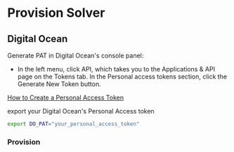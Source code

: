 # Provision Solver

## Digital Ocean

Generate PAT in Digital Ocean's console panel:
- In the left menu, click API, which takes you to the Applications & API page on the Tokens tab. In the Personal access tokens section, click the Generate New Token button.

[How to Create a Personal Access Token](https://docs.digitalocean.com/reference/api/create-personal-access-token/)

export your Digital Ocean's Personal Access token
```bash
export DO_PAT="your_personal_access_token"
```

### Provision
